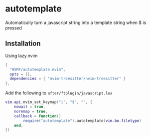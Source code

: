 # autotemplate

Automatically turn a javascript string into a template string when $ is pressed


## Installation


Using lazy.nvim

```lua
{
  "HSMF/autotemplate.nvim",
  opts = {},
  dependencies = { "nvim-treesitter/nvim-treesitter" }
},
```

Add the following to `after/ftplugin/javascript.lua`


```lua
vim.api.nvim_set_keymap("i", "$", "", {
    nowait = true,
    noremap = true,
    callback = function()
        require("autotemplate").autotemplate(vim.bo.filetype)
    end,
})
```
